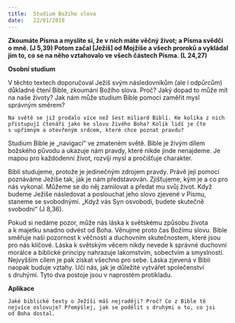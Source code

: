 ```yaml
---
title:  Studium Božího slova
date:   22/01/2018
---
```


**Zkoumáte Písma a myslíte si, že v nich máte věčný život; a Písma svědčí o mně. (J 5,39) Potom začal [Ježíš] od Mojžíše a všech proroků a vykládal jim to, co se na něho vztahovalo ve všech částech Písma. (L 24,27)** 

**Osobní studium** 

V těchto textech doporučoval Ježíš svým následovníkům (ale i odpůrcům) důkladné čtení Bible, zkoumání Božího slova. Proč? Jaký dopad to může mít na naše životy? Jak nám může studium Bible pomoci zaměřit mysl správným směrem? 

`Na světě se již prodalo více než šest miliard Biblí. Ke kolika z nich přistupují čtenáři jako ke slovu živého Boha? Kolik lidí je čte s upřímným a otevřeným srdcem, které chce poznat pravdu?` 

Studium Bible je „navigací“ ve zmateném světě. Bible je živým dílem božského původu a ukazuje nám pravdy, které nikde jinde nenajdeme. Je mapou pro každodenní život, rozvíjí mysl a pročišťuje charakter. 

Bibli studujeme, protože je jedinečným zdrojem pravdy. Právě její pomocí poznáváme Ježíše tak, jak je nám představován. Zjišťujeme, kým je a co pro nás vykonal. Můžeme se do něj zamilovat a předat mu svůj život. Když budeme Ježíše následovat a poslouchat jeho slovo zjevené v Písmu, staneme se svobodnými. „Když vás Syn osvobodí, budete skutečně svobodni“ (J 8,36). 

Pokud si nedáme pozor, může nás láska k světskému způsobu života a k majetku snadno odvést od Boha. Věnujme proto čas Božímu slovu. Bible směřuje naši pozornost k věčnosti a duchovním skutečnostem, které jsou pro nás klíčové. Láska k světským věcem nikdy nevede k správné duchovní morálce a biblické principy nahrazuje lakomstvím, sobectvím a smyslností. Nejvyšším cílem je pak získat všechno pro sebe. Láska zjevená v Bibli naopak buduje vztahy. Učí nás, jak je důležité vytvářet společenství s druhými. Tyto dva postoje jsou v naprostém protikladu. 

**Aplikace** 

`Jaké biblické texty o Ježíši máš nejraději? Proč? Co z Bible tě nejvíce oslovuje? Přemýšlej, jak se podělit s druhými o to, co jsi od Boha dostal.`